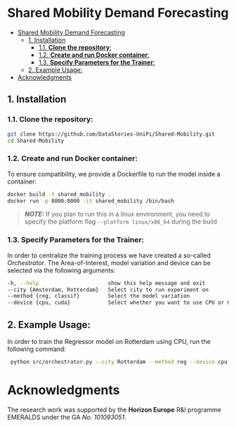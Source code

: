 # Shared Mobility Demand Forecasting
- [Shared Mobility Demand Forecasting](#shared-mobility-demand-forecasting)
  - [1. Installation](#1-installation)
    - [1.1. **Clone the repository**:](#11-clone-the-repository)
    - [1.2. **Create and run Docker container**:](#12-create-and-run-docker-container)
    - [1.3. **Specify Parameters for the Trainer**:](#13-specify-parameters-for-the-trainer)
  - [2. Example Usage:](#2-example-usage)
- [Acknowledgments](#acknowledgments)


## 1. Installation  

### 1.1. **Clone the repository**:  
   ```bash
   git clone https://github.com/DataStories-UniPi/Shared-Mobility.git
   cd Shared-Mobility
   ```

### 1.2. **Create and run Docker container**:
   To ensure compatibility, we provide a Dockerfile to run the model inside a container:
   ```bash
   docker build -t shared_mobility .
   docker run -p 8000:8000 -it shared_mobility /bin/bash
   ```
   > **_NOTE:_** If you plan to run this in a linux environment, you need to specify the platform flag `--platform linux/x86_64` during the build
 
### 1.3. **Specify Parameters for the Trainer**:
   In order to centralize the training process we have created a so-called _Orchestrator_. 
   The Area-of-Interest, model variation and device can be selected via the following arguments:
   
   ```bash
   -h, --help                      show this help message and exit
   --city {Amsterdam, Rotterdam}   Select city to run experiment on                     
   --method {reg, classif}         Select the model variation
   --device {cpu, cuda}            Select whether you want to use CPU or GPU
   ```

## 2. Example Usage:

   In order to train the Regressor model on Rotterdam using CPU, run the following command:
  ```bash
   python src/orchestrator.py --city Rotterdam --method reg --device cpu 
   ```

# Acknowledgments
The research work was supported by the **Horizon Europe** R&I programme EMERALDS under the GA _No. 101093051_.